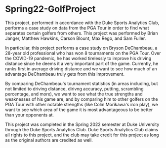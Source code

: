 # Spring22-GolfProject
This project, performed in accordance with the Duke Sports Analytics Club, performs a case study on data from the PGA Tour in order to find what separates certain golfers from others. This project was performed by Brian Janger, Matthew Hawkins, Carson Blount, Max Rego, and Sam Fuller.

In particular, this project performs a case study on Bryson DeChambeau, a 28-year old professional who has won 8 tournaments on the PGA Tour. Over the COVID-19 pandemic, he has worked tirelessly to improve his driving distance since he deems it a very important part of the game. Currently, he ranks first in average driving distance and we want to see how much of an advantage DeChambeau truly gets from this improvement.

By comparing DeChambeau's tournament statistics (in areas including, but not limited to driving distance, dirivng accuracy, putting, scrambling percentage, and more), we want to see what the true strengths and weaknesses of his game are, and by comparing him to other golfers on the PGA Tour with other notable strengths (like Colin Morikawa's iron play), we want to see which area of the game it is most advantageous to be better than your opponents at.

This project was completed in the Spring 2022 semester at Duke University through the Duke Sports Analytics Club. Duke Sports Analytics Club claims all rights to this project, and the club may take credit for this project as long as the original authors are credited as well.
